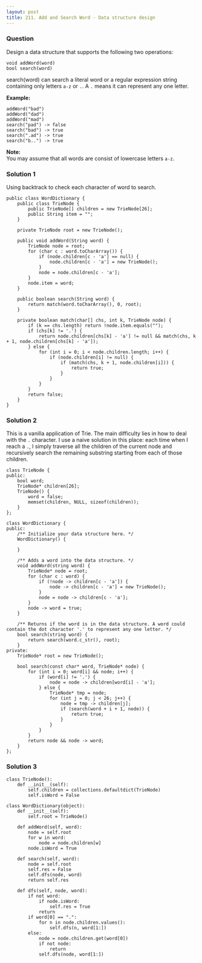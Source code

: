 ```yaml
---
layout: post
title: 211. Add and Search Word - Data structure design
---
```

### Question
Design a data structure that supports the following two operations:

    
    
    void addWord(word)
    bool search(word)
    

search(word) can search a literal word or a regular expression string
containing only letters `a-z` or `.`. A `.` means it can represent any one
letter.

**Example:**

    
    
    addWord("bad")
    addWord("dad")
    addWord("mad")
    search("pad") -> false
    search("bad") -> true
    search(".ad") -> true
    search("b..") -> true
    

**Note:**  
You may assume that all words are consist of lowercase letters `a-z`.

### Solution 1
Using backtrack to check each character of word to search.

    
    
    public class WordDictionary {
        public class TrieNode {
            public TrieNode[] children = new TrieNode[26];
            public String item = "";
        }
        
        private TrieNode root = new TrieNode();
    
        public void addWord(String word) {
            TrieNode node = root;
            for (char c : word.toCharArray()) {
                if (node.children[c - 'a'] == null) {
                    node.children[c - 'a'] = new TrieNode();
                }
                node = node.children[c - 'a'];
            }
            node.item = word;
        }
    
        public boolean search(String word) {
            return match(word.toCharArray(), 0, root);
        }
        
        private boolean match(char[] chs, int k, TrieNode node) {
            if (k == chs.length) return !node.item.equals("");   
            if (chs[k] != '.') {
                return node.children[chs[k] - 'a'] != null && match(chs, k + 1, node.children[chs[k] - 'a']);
            } else {
                for (int i = 0; i < node.children.length; i++) {
                    if (node.children[i] != null) {
                        if (match(chs, k + 1, node.children[i])) {
                            return true;
                        }
                    }
                }
            }
            return false;
        }
    }


### Solution 2
This is a vanilla application of Trie. The main difficulty lies in how to deal
with the `.` character. I use a naive solution in this place: each time when I
reach a `.`, I simply traverse all the children of the current node and
recursively search the remaining substring starting from each of those
children.

    
    
    class TrieNode {
    public:
        bool word;
        TrieNode* children[26];
        TrieNode() {
            word = false;
            memset(children, NULL, sizeof(children));
        }
    };
    
    class WordDictionary {
    public:
        /** Initialize your data structure here. */
        WordDictionary() {
            
        }
        
        /** Adds a word into the data structure. */
        void addWord(string word) {
            TrieNode* node = root;
            for (char c : word) {
                if (!node -> children[c - 'a']) {
                    node -> children[c - 'a'] = new TrieNode();
                }
                node = node -> children[c - 'a'];
            }
            node -> word = true;
        }
        
        /** Returns if the word is in the data structure. A word could contain the dot character '.' to represent any one letter. */
        bool search(string word) {
            return search(word.c_str(), root);
        }
    private:
        TrieNode* root = new TrieNode();
        
        bool search(const char* word, TrieNode* node) {
            for (int i = 0; word[i] && node; i++) {
                if (word[i] != '.') {
                    node = node -> children[word[i] - 'a'];
                } else {
                    TrieNode* tmp = node;
                    for (int j = 0; j < 26; j++) {
                        node = tmp -> children[j];
                        if (search(word + i + 1, node)) {
                            return true;
                        }
                    }
                }
            }
            return node && node -> word;
        }
    };
    


### Solution 3
    
    
    class TrieNode():
        def __init__(self):
            self.children = collections.defaultdict(TrieNode)
            self.isWord = False
        
    class WordDictionary(object):
        def __init__(self):
            self.root = TrieNode()
    
        def addWord(self, word):
            node = self.root
            for w in word:
                node = node.children[w]
            node.isWord = True
    
        def search(self, word):
            node = self.root
            self.res = False
            self.dfs(node, word)
            return self.res
        
        def dfs(self, node, word):
            if not word:
                if node.isWord:
                    self.res = True
                return 
            if word[0] == ".":
                for n in node.children.values():
                    self.dfs(n, word[1:])
            else:
                node = node.children.get(word[0])
                if not node:
                    return 
                self.dfs(node, word[1:])



